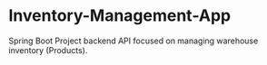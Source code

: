 # Inventory-Management-App
Spring Boot Project backend API focused on managing warehouse inventory (Products).
